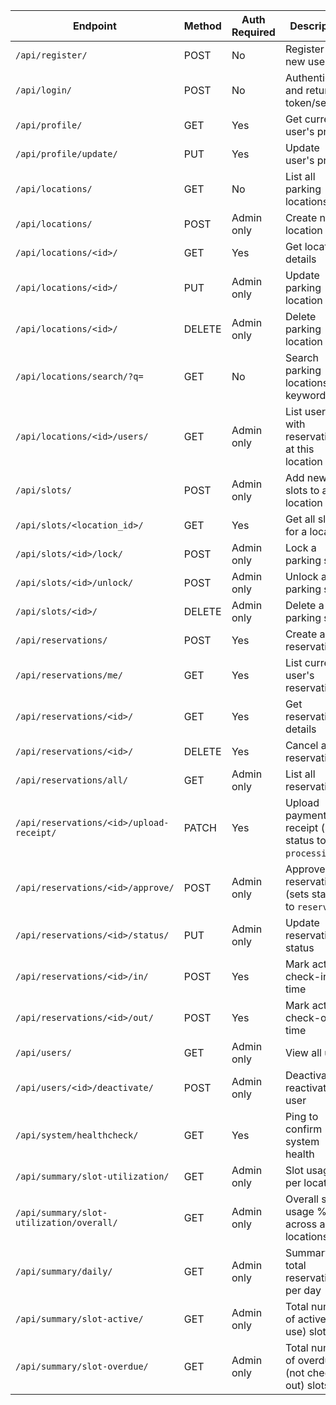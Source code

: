 | Endpoint                                 | Method | Auth Required | Description                                          |
| ---------------------------------------- | ------ | ------------- | ---------------------------------------------------- |
| `/api/register/`                         | POST   | No            | Register a new user                                  |
| `/api/login/`                            | POST   | No            | Authenticate and return token/session                |
| `/api/profile/`                          | GET    | Yes           | Get current user's profile                           |
| `/api/profile/update/`                   | PUT    | Yes           | Update user's profile                                |
| `/api/locations/`                        | GET    | No            | List all parking locations                           |
| `/api/locations/`                        | POST   | Admin only    | Create new location                                  |
| `/api/locations/<id>/`                   | GET    | Yes           | Get location details                                 |
| `/api/locations/<id>/`                   | PUT    | Admin only    | Update parking location                              |
| `/api/locations/<id>/`                   | DELETE | Admin only    | Delete parking location                              |
| `/api/locations/search/?q=`              | GET    | No            | Search parking locations by keyword                  |
| `/api/locations/<id>/users/`             | GET    | Admin only    | List users with reservations at this location        |
| `/api/slots/`                            | POST   | Admin only    | Add new slots to a location                          |
| `/api/slots/<location_id>/`              | GET    | Yes           | Get all slots for a location                         |
| `/api/slots/<id>/lock/`                  | POST   | Admin only    | Lock a parking slot                                  |
| `/api/slots/<id>/unlock/`                | POST   | Admin only    | Unlock a parking slot                                |
| `/api/slots/<id>/`                       | DELETE | Admin only    | Delete a parking slot                                |
| `/api/reservations/`                     | POST   | Yes           | Create a new reservation                             |
| `/api/reservations/me/`                  | GET    | Yes           | List current user's reservations                     |
| `/api/reservations/<id>/`                | GET    | Yes           | Get reservation details                              |
| `/api/reservations/<id>/`                | DELETE | Yes           | Cancel a reservation                                 |
| `/api/reservations/all/`                 | GET    | Admin only    | List all reservations                                |
| `/api/reservations/<id>/upload-receipt/` | PATCH  | Yes           | Upload payment receipt (sets status to `processing`) |
| `/api/reservations/<id>/approve/`        | POST   | Admin only    | Approve a reservation (sets status to `reserved`)    |
| `/api/reservations/<id>/status/`         | PUT    | Admin only    | Update reservation status                            |
| `/api/reservations/<id>/in/`             | POST   | Yes           | Mark actual check-in time                            |
| `/api/reservations/<id>/out/`            | POST   | Yes           | Mark actual check-out time                           |
| `/api/users/`                            | GET    | Admin only    | View all users                                       |
| `/api/users/<id>/deactivate/`            | POST   | Admin only    | Deactivate or reactivate a user                      |
| `/api/system/healthcheck/`               | GET    | Yes           | Ping to confirm system health                        |
| `/api/summary/slot-utilization/`         | GET    | Admin only    | Slot usage % per location                            |
| `/api/summary/slot-utilization/overall/` | GET    | Admin only    | Overall slot usage % across all locations            |
| `/api/summary/daily/`                    | GET    | Admin only    | Summary of total reservations per day                |
| `/api/summary/slot-active/`              | GET    | Admin only    | Total number of active (in-use) slots                |
| `/api/summary/slot-overdue/`             | GET    | Admin only    | Total number of overdue (not checked out) slots      |
